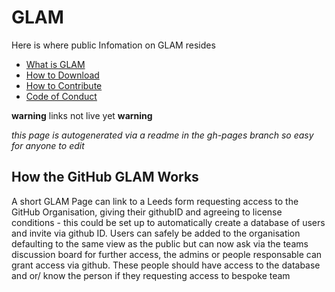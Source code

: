 # GLAM

Here is where public Infomation on GLAM resides

* [What is GLAM]()
* [How to Download]()
* [How to Contribute]()
* [Code of Conduct]()

**warning** links not live yet **warning**

*this page is autogenerated via a readme in the gh-pages branch so easy for anyone to edit*


## How the GitHub GLAM Works

A short GLAM Page can link to a Leeds form requesting access to the GitHub Organisation, giving their githubID and agreeing to license conditions - this could be set up to automatically create a database of users and invite via github ID. Users can safely be added to the organisation defaulting to the same view as the public but can now ask via the teams discussion board for further access, the admins or people responsable can grant access via github. These people should have access to the database and or/ know the person if they requesting access to bespoke team

